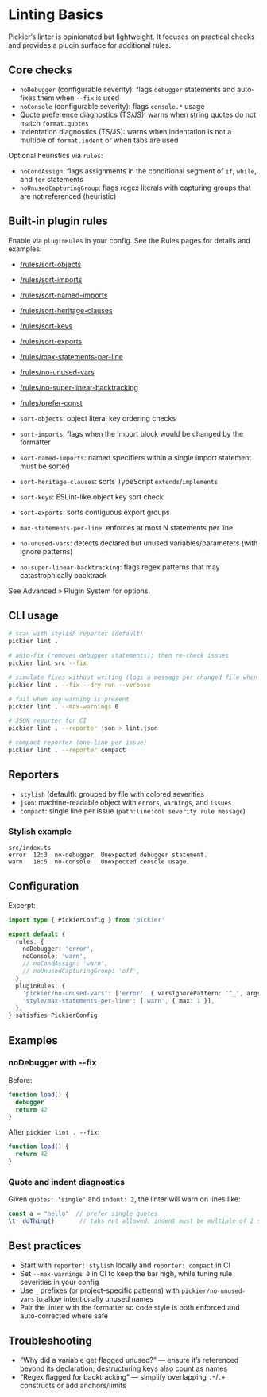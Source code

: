 # Linting Basics

Pickier’s linter is opinionated but lightweight. It focuses on practical checks and provides a plugin surface for additional rules.

## Core checks

- `noDebugger` (configurable severity): flags `debugger` statements and auto-fixes them when `--fix` is used
- `noConsole` (configurable severity): flags `console.*` usage
- Quote preference diagnostics (TS/JS): warns when string quotes do not match `format.quotes`
- Indentation diagnostics (TS/JS): warns when indentation is not a multiple of `format.indent` or when tabs are used

Optional heuristics via `rules`:

- `noCondAssign`: flags assignments in the conditional segment of `if`, `while`, and `for` statements
- `noUnusedCapturingGroup`: flags regex literals with capturing groups that are not referenced (heuristic)

## Built-in plugin rules

Enable via `pluginRules` in your config. See the Rules pages for details and examples:

- [/rules/sort-objects](/rules/pickier-sort-objects)
- [/rules/sort-imports](/rules/pickier-sort-imports)
- [/rules/sort-named-imports](/rules/pickier-sort-named-imports)
- [/rules/sort-heritage-clauses](/rules/pickier-sort-heritage-clauses)
- [/rules/sort-keys](/rules/sort-keys)
- [/rules/sort-exports](/rules/sort-exports)
- [/rules/max-statements-per-line](/rules/style-max-statements-per-line)
- [/rules/no-unused-vars](/rules/no-unused-vars)
- [/rules/no-super-linear-backtracking](/rules/regexp-no-super-linear-backtracking)
- [/rules/prefer-const](/rules/prefer-const)

- `sort-objects`: object literal key ordering checks
- `sort-imports`: flags when the import block would be changed by the formatter
- `sort-named-imports`: named specifiers within a single import statement must be sorted
- `sort-heritage-clauses`: sorts TypeScript `extends`/`implements`
- `sort-keys`: ESLint-like object key sort check
- `sort-exports`: sorts contiguous export groups
- `max-statements-per-line`: enforces at most N statements per line
- `no-unused-vars`: detects declared but unused variables/parameters (with ignore patterns)
- `no-super-linear-backtracking`: flags regex patterns that may catastrophically backtrack

See Advanced » Plugin System for options.

## CLI usage

```bash
# scan with stylish reporter (default)
pickier lint .

# auto-fix (removes debugger statements); then re-check issues
pickier lint src --fix

# simulate fixes without writing (logs a message per changed file when verbose)
pickier lint . --fix --dry-run --verbose

# fail when any warning is present
pickier lint . --max-warnings 0

# JSON reporter for CI
pickier lint . --reporter json > lint.json

# compact reporter (one-line per issue)
pickier lint . --reporter compact
```

## Reporters

- `stylish` (default): grouped by file with colored severities
- `json`: machine-readable object with `errors`, `warnings`, and `issues`
- `compact`: single line per issue (`path:line:col severity rule message`)

### Stylish example

```
src/index.ts
error  12:3  no-debugger  Unexpected debugger statement.
warn   18:5  no-console   Unexpected console usage.
```

## Configuration

Excerpt:

```ts
import type { PickierConfig } from 'pickier'

export default {
  rules: {
    noDebugger: 'error',
    noConsole: 'warn',
    // noCondAssign: 'warn',
    // noUnusedCapturingGroup: 'off',
  },
  pluginRules: {
    'pickier/no-unused-vars': ['error', { varsIgnorePattern: '^_', argsIgnorePattern: '^_' }],
    'style/max-statements-per-line': ['warn', { max: 1 }],
  },
} satisfies PickierConfig
```

## Examples

### noDebugger with --fix

Before:

```ts
function load() {
  debugger
  return 42
}
```

After `pickier lint . --fix`:

```ts
function load() {
  return 42
}
```

### Quote and indent diagnostics

Given `quotes: 'single'` and `indent: 2`, the linter will warn on lines like:

```ts
const a = "hello"  // prefer single quotes
\t  doThing()       // tabs not allowed; indent must be multiple of 2 spaces
```

## Best practices

- Start with `reporter: stylish` locally and `reporter: compact` in CI
- Set `--max-warnings 0` in CI to keep the bar high, while tuning rule severities in your config
- Use `_` prefixes (or project-specific patterns) with `pickier/no-unused-vars` to allow intentionally unused names
- Pair the linter with the formatter so code style is both enforced and auto-corrected where safe

## Troubleshooting

- “Why did a variable get flagged unused?” — ensure it’s referenced beyond its declaration; destructuring keys also count as names
- “Regex flagged for backtracking” — simplify overlapping `.*`/`.+` constructs or add anchors/limits
